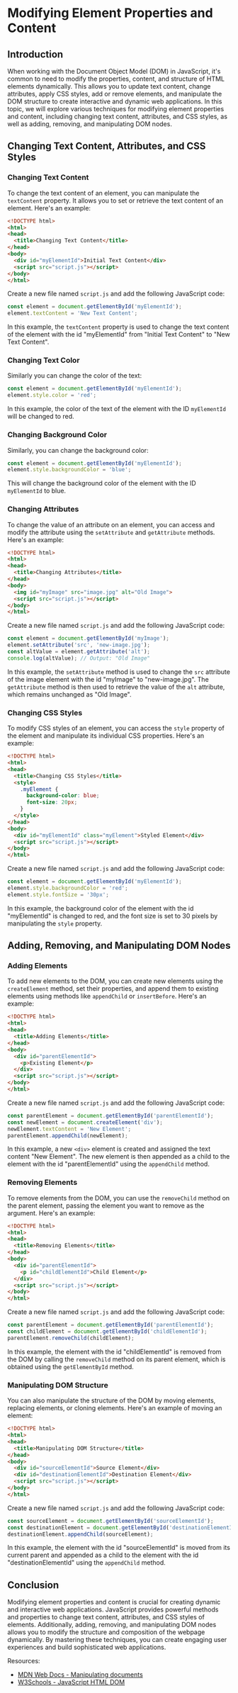 # Modifying Element Properties and Content

## Introduction

When working with the Document Object Model (DOM) in JavaScript, it's common to need to modify the properties, content, and structure of HTML elements dynamically. This allows you to update text content, change attributes, apply CSS styles, add or remove elements, and manipulate the DOM structure to create interactive and dynamic web applications. In this topic, we will explore various techniques for modifying element properties and content, including changing text content, attributes, and CSS styles, as well as adding, removing, and manipulating DOM nodes.

## Changing Text Content, Attributes, and CSS Styles

### Changing Text Content

To change the text content of an element, you can manipulate the `textContent` property. It allows you to set or retrieve the text content of an element. Here's an example:

```html
<!DOCTYPE html>
<html>
<head>
  <title>Changing Text Content</title>
</head>
<body>
  <div id="myElementId">Initial Text Content</div>
  <script src="script.js"></script>
</body>
</html>
```

Create a new file named `script.js` and add the following JavaScript code:

```javascript
const element = document.getElementById('myElementId');
element.textContent = 'New Text Content';
```

In this example, the `textContent` property is used to change the text content of the element with the id "myElementId" from "Initial Text Content" to "New Text Content".

### Changing Text Color

Similarly you can change the color of the text:

```javascript
const element = document.getElementById('myElementId');
element.style.color = 'red';
```

In this example, the color of the text of the element with the ID `myElementId` will be changed to red.

### Changing Background Color

Similarly, you can change the background color:

```javascript
const element = document.getElementById('myElementId');
element.style.backgroundColor = 'blue';
```

This will change the background color of the element with the ID `myElementId` to blue.


### Changing Attributes

To change the value of an attribute on an element, you can access and modify the attribute using the `setAttribute` and `getAttribute` methods. Here's an example:

```html
<!DOCTYPE html>
<html>
<head>
  <title>Changing Attributes</title>
</head>
<body>
  <img id="myImage" src="image.jpg" alt="Old Image">
  <script src="script.js"></script>    
</body>
</html>
```

Create a new file named `script.js` and add the following JavaScript code:

```javascript
const element = document.getElementById('myImage');
element.setAttribute('src', 'new-image.jpg');
const altValue = element.getAttribute('alt');
console.log(altValue); // Output: "Old Image"
```

In this example, the `setAttribute` method is used to change the `src` attribute of the image element with the id "myImage" to "new-image.jpg". The `getAttribute` method is then used to retrieve the value of the `alt` attribute, which remains unchanged as "Old Image".

### Changing CSS Styles

To modify CSS styles of an element, you can access the `style` property of the element and manipulate its individual CSS properties. Here's an example:

```html
<!DOCTYPE html>
<html>
<head>
  <title>Changing CSS Styles</title>
  <style>
    .myElement {
      background-color: blue;
      font-size: 20px;
    }
  </style>
</head>
<body>
  <div id="myElementId" class="myElement">Styled Element</div>
  <script src="script.js"></script>
</body>
</html>
```

Create a new file named `script.js` and add the following JavaScript code:

```javascript
const element = document.getElementById('myElementId');
element.style.backgroundColor = 'red';
element.style.fontSize = '30px';
```

In this example, the background color of the element with the id "myElementId" is changed to red, and the font size is set to 30 pixels by manipulating the `style` property.

## Adding, Removing, and Manipulating DOM Nodes

### Adding Elements

To add new elements to the DOM, you can create new elements using the `createElement` method, set their properties, and append them to existing elements using methods like `appendChild` or `insertBefore`. Here's an example:

```html
<!DOCTYPE html>
<html>
<head>
  <title>Adding Elements</title>
</head>
<body>
  <div id="parentElementId">
    <p>Existing Element</p>
  </div>
  <script src="script.js"></script>
</body>
</html>
```

Create a new file named `script.js` and add the following JavaScript code:

```javascript
const parentElement = document.getElementById('parentElementId');
const newElement = document.createElement('div');
newElement.textContent = 'New Element';
parentElement.appendChild(newElement);
```

In this example, a new `<div>` element is created and assigned the text content "New Element". The new element is then appended as a child to the element with the id "parentElementId" using the `appendChild` method.

### Removing Elements

To remove elements from the DOM, you can use the `removeChild` method on the parent element, passing the element you want to remove as the argument. Here's an example:

```html
<!DOCTYPE html>
<html>
<head>
  <title>Removing Elements</title>
</head>
<body>
  <div id="parentElementId">
    <p id="childElementId">Child Element</p>
  </div>
  <script src="script.js"></script>
</body>
</html>
```

Create a new file named `script.js` and add the following JavaScript code:

```javascript
const parentElement = document.getElementById('parentElementId');
const childElement = document.getElementById('childElementId');
parentElement.removeChild(childElement);
```

In this example, the element with the id "childElementId" is removed from the DOM by calling the `removeChild` method on its parent element, which is obtained using the `getElementById` method.

### Manipulating DOM Structure

You can also manipulate the structure of the DOM by moving elements, replacing elements, or cloning elements. Here's an example of moving an element:

```html
<!DOCTYPE html>
<html>
<head>
  <title>Manipulating DOM Structure</title>
</head>
<body>
  <div id="sourceElementId">Source Element</div>
  <div id="destinationElementId">Destination Element</div>
  <script src="script.js"></script>
</body>
</html>
```

Create a new file named `script.js` and add the following JavaScript code:

```javascript
const sourceElement = document.getElementById('sourceElementId');
const destinationElement = document.getElementById('destinationElementId');
destinationElement.appendChild(sourceElement);
```

In this example, the element with the id "sourceElementId" is moved from its current parent and appended as a child to the element with the id "destinationElementId" using the `appendChild` method.

## Conclusion

Modifying element properties and content is crucial for creating dynamic and interactive web applications. JavaScript provides powerful methods and properties to change text content, attributes, and CSS styles of elements. Additionally, adding, removing, and manipulating DOM nodes allows you to modify the structure and composition of the webpage dynamically. By mastering these techniques, you can create engaging user experiences and build sophisticated web applications.

Resources:
- [MDN Web Docs - Manipulating documents](https://developer.mozilla.org/en-US/docs/Web/API/Document_Object_Model/Introduction)
- [W3Schools - JavaScript HTML DOM](https://www.w3schools.com/js/js_htmldom.asp)
